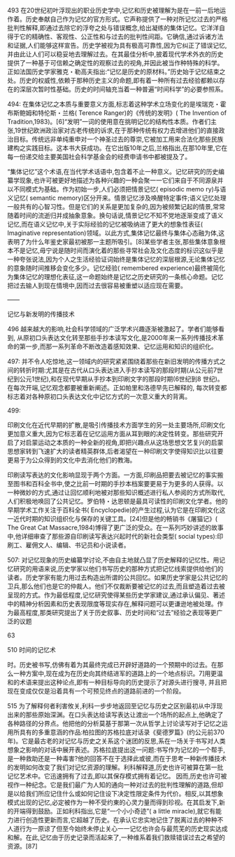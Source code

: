 493
在20世纪初叶浮现出的职业历史学中,记忆和历史被理解为是在一前一后地运作着。历史奉献自己作为记忆的官方形式。它声称提供了一种对所记忆过去的严格批判性解释,即通过去除它的浮夸之处与错误概念,给出凝练的集体记忆。它洋洋自得于它的精确性、客观性、公正性和与过去的批判性间距。它确信,通过诉诸方法和证据,人们能够这样宣告。历史学被视为具有极高可靠性,因为它纠正了错误记忆,并由此让人们可以稳妥地去理解过去。在其最佳分析中,披着现代学术外衣的历史提供了一种基于可信赖之确定性的观察过去的视角,并因此被当作种特殊的科学。正如法国历史学家雅克・勒高夫指出:“记忆是历史的原材料。”历史始于记忆结束之处。历史的权威性,依赖于那种历史主义的命题,即有着一种所有过去经验都赖以存在的深层次暂时性基础。历史的时间轴充当着一种普遍“时间科学”的必要参照系。

494:
在集体记忆之本质与重要意义方面,标志着这种学术立场变化的是埃瑞克・霍布斯鲍姆和特伦斯・兰格( Terence Ranger)的《传统的发明》( The Invention of Tradition,1983)。[6]“发明”一词的使用意在挑明记忆的结构性本质。作者们主张,19世纪欧洲政治家对古老传统的诉求,在于那种传统有权力去增进他们的直接政治目标。传统远非单纯重申对一个神圣过去的尊崇,它被加工用来合法化那些民族建构之实践目标。这本书大获成功。在它出版10年之后,兰格指出,在那10年里,它在每一份递交给主要美国社会科学基金会的经费申请书中都被提及了。

“集体记忆”这个术语,在当代学术话语中,包含着不止一种意义。记忆研究的历史编纂学现象,也许可被更好地描述为各种兴趣的一种会聚一一它们来自于不同源泉并以不同模式为基础。作为初始一步,人们必须把情景记忆( episodic memo ry)与语义记忆( semantic memory)区分开来。情景记忆涉及唤醒特定事件;语义记忆处理一般共有的心智习性。但是它们的关系是更加复杂的,因为被频繁记起的情景,常常随着时间的流逝归并成抽象意象。换句话说,情景记忆不知不党地逐渐变成了语义记忆,而在语义记忆中,关于实际经验的记忆被吸纳进了更大的想象性表征( Imaginative representation)领域。以此方式,集体记忆最终与集体心态融为体,这表明了为什么年鉴史家最初被那一主题所吸引。[8]某些学者主张,那些集体意象根本不是记忆,毋宁说是随时间而演化着的那些寻常社会及文化态度的标识这似乎是一种夸张说法,因为个人之生活经验证词始终是集体记忆的深层根源,无论集体记忆的意象随时间推移会变化多少。记忆经验( remembered experience)最终被简化为集体记忆的理想化表征,这一命题始终是记忆之历史研究的一条核心命题。记忆把过去输人到现在情境中,因而过去很容易被重塑以适应现在需要。

——

记忆与新发明的传播技术

496
越来越大的影响,社会科学领域的广泛学术兴趣逐渐被激起了。学者们能够看到, 从原初口头表达文化转至那些手抄本读写文化,是2000年来一系列传播技术革命的第一步,而那一系列革命不断改造着感知效果、记忆运用和知识的组织化。

497:
并不令人吃惊地,这一领域内的研究紧紧围绕着那些在新旧发明的传播方式之间的转折时期:尤其是在古代从口头表达进入手抄本读写的那段时期(从公元前7世纪到公元1世纪),和在现代早期从手抄本到印刷文字的那段时期(6世纪到8 世纪)。在每次开端,记忆观念都要被重新阐述。正如帕里和洛德早先已解释的, 每次转变都标志着对各种原初口头表达文化中记忆方式的一次意义重大的背离。

499:

印刷文化在近代早期的扩散,是吸引传播技术方面学生的另一处主要场所,印刷文化更加意义重大,因为它标志着在记忆运用方面从耳到眼的决定性转变。那些研究开启了对启蒙运动之本质的一种全新的视角,即把兴趣点从这场思想文艺复兴的启蒙思想家转到飞速扩大的读者精英群体,后者渴望在一种印刷文字使得知识比以往要更易于为公众得到的文化中去消化他们的教海。

印刷读写表达的文化影响显现于两个方面。一方面,印刷品把要去被记忆的事实搬至图书和百科全书中,使之比前一时期的手抄本档案要更易于为更多的人获得。以一种微妙的方式,通过让回忆顺利地被对那些知识概述进行私人参阅的方式所取代,人们积极地唤回了公共记忆。罗伯特・达恩顿是最具可读性的印刷文化学者。他的早期学术工作关注于百科全书( Encyclopedie)的产生过程,认为它是在印刷文化这一近代时期的知识组织化与保存的关键工具。[24]但是他的畅销书《屠猫记》( The Great Cat Massacre,1984)博得了更广泛的受众。在一系列巧妙讲述的故事中,他详细审查了那些源自印刷读写表达兴起时代的新社会类型( social types):印刷工、雇佣文人、编辑、书记员和小说读者。

507:
对记忆现象的历史编纂学讨论,不由自主地就凸显了历史解释的记忆性。用记忆研究的用语来说,历史学家以他们书写历史的那种方式把记忆线索提供给他们的读者。历史学家有能力用过去构造出所谓的公共回忆。如果历史学家是公共记忆的卫兵,那么他们也是它的仲裁人。他们不仅裁断要被记忆的过去,而且塑造着过去被呈现的方式。作为最低程度,记忆研究使得某些历史学家建议,通过承认偏见、著述中的精神分析因素和历史表现限度等现实存在,解释问题可以更谦逊地被处理。作为最高程度,那类研究提出了关于历史叙事、历史时间和“过去”经验之表现等更广泛的议题

63

510 时间的记忆术

时。历史被书写,仿佛有着为其最终完成已开辟好道路的一个预期中的过去。在那么一种方案中,现在成为在历史向其终结进军的道路上的一个地点标识。7]用更温和的术语来提出这种论点,即有一种目标导向的历史提示了对源头进行搜寻, 并且把现在变成仅仅是沿着具有一个可预见终点的道路前进的一个阶段。

515
为了解释何者利害攸关,利科一步步地返回至记忆与历史之区别最初从中浮现出来的那些原始深渊。在口头表达给读写表达让渡出一个场所的起点上,他确定了各种路径的分界点。他把他的分析莫基于那第一次从哲学上讨论读写对于记忆之运用所具有的多重意涵的作品:柏拉图的苏格拉底对话录《斐德罗篇》(约公元前370年)。它是最古老的对记忆与历史之关系这个迷团的反思,系在一场关于书写对人类想象之影响的对话中展开表述。苏格拉底提出这一问题:书写作为记忆的一个帮手,是一种救助还是一种毒害?他的回答不在于选择此或彼,而在于思考一种新传播技术的发明如何改变了我们对记忆资源的理解。利科解释道,历史也许可被算在第一批记忆艺术中。它迅速拥有了过去,即以其保存模式拥有着记忆。
因而,历史也许可被视作一种纪念。它是我们最广为人知的通向一种对过去的批判性理解的道路,但却是以给我们所应记住什么或如何记住设下决定性限定条件为代价。相反,以其想象模式出现的记忆,必定被作为一种不受约東的心灵力量而得到珍视。在其启发下,新的开端得到鼓励。正如利科指出,它是“一个小小奇迹”( a little miracle),就它有能力进行创造性更新而言,它超越了历史。在承认它忠实地记住了脱离过去的种种不人道行为一原谅了但至今始终未停止关心一一记忆也许会与最荒芜的历史现实达成和解。在此,记忆由于历史记录而活起来了,一种维系着我们救赎错误过去之希望的资源。[87]



